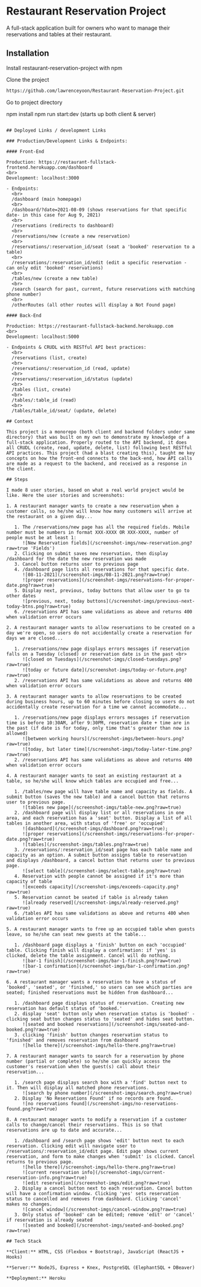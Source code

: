# Restaurant Reservation Project

A full-stack application built for owners who want to manage their reservations and tables at their restaurant.

## Installation

Install restaurant-reservation-project with npm

Clone the project

```bash
https://github.com/lawrenceyoon/Restaurant-Reservation-Project.git
```

Go to project directory

<!-- ````bash
cd restaurant-reservation-project
```` -->

npm install
npm run start:dev (starts up both client & server)

```

## Deployed Links / development Links

### Production/Development Links & Endpoints:

#### Front-End

Production: https://restaurant-fullstack-frontend.herokuapp.com/dashboard
<br>
Development: localhost:3000

- Endpoints:
  <br>
  /dashboard (main homepage)
  <br>
  /dashboard/?date=2021-08-09 (shows reservations for that specific date- in this case for Aug 9, 2021)
  <br>
  /reservations (redirects to dashboard)
  <br>
  /reservations/new (create a new reservation)
  <br>
  /reservations/:reservation_id/seat (seat a 'booked' reservation to a table)
  <br>
  /reservations/:reservation_id/edit (edit a specific reservation - can only edit 'booked' reservations)
  <br>
  /tables/new (create a new table)
  <br>
  /search (search for past, current, future reservations with matching phone number)
  <br>
  /otherRoutes (all other routes will display a Not Found page)

#### Back-End

Production: https://restaurant-fullstack-backend.herokuapp.com
<br>
Development: localhost:5000

- Endpoints & CRUDL with RESTful API best practices:
  <br>
  /reservations (list, create)
  <br>
  /reservations/:reservation_id (read, update)
  <br>
  /reservations/:reservation_id/status (update)
  <br>
  /tables (list, create)
  <br>
  /tables/:table_id (read)
  <br>
  /tables/table_id/seat/ (update, delete)

## Context

This project is a monorepo (both client and backend folders under same directory) that was built on my own to demonstrate my knowledge of a full-stack application. Properly routed to the API backend, it does all CRUDL (create, read, update, delete, list) following best RESTful API practices. This project (had a blast creating this), taught me key concepts on how the front-end connects to the back-end, how API calls are made as a request to the backend, and received as a response in the client.

## Steps

I made 8 user stories, based on what a real world project would be like. Here the user stories and screenshots:

1. A restaurant manager wants to create a new reservation when a customer calls, so he/she will know how many customers will arrive at the restaurant on a given day...

   1. The /reservations/new page has all the required fields. Mobile number must be numbers in format XXX-XXXX OR XXX-XXXX, number of people must be at least 1:
      ![New Reservation fields](/screenshot-imgs/new-reservation.png?raw=true 'Fields')
   2. Clicking on submit saves new reservation, then display /dashboard for the date the new reservation was made
   3. Cancel button returns user to previous page
   4. /dashboard page lists all reservations for that specific date.
      ![08-11-2021](/screenshot-imgs/08-11-2021.png?raw=true)
      ![proper reservations](/screenshot-imgs/reservations-for-proper-date.png?raw=true)
   5. Display next, previous, today buttons that allow user to go to other dates
      ![previous, next, today buttons](/screenshot-imgs/previous-next-today-btns.png?raw=true)
   6. /reservations API has same validations as above and returns 400 when validation error occurs

2. A restaurant manager wants to allow reservations to be created on a day we're open, so users do not accidentally create a reservation for days we are closed...

   1. /reservations/new page displays errors messages if reservation falls on a Tuesday (closed) or reservation date is in the past <br>
      ![closed on Tuesdays](/screenshot-imgs/closed-tuesdays.png?raw=true)
      ![today or future date](/screenshot-imgs/today-or-future.png?raw=true)
   2. /reservations API has same validations as above and returns 400 when validation error occurs

3. A restaurant manager wants to allow reservations to be created during business hours, up to 60 minutes before closing so users do not accidentally create reservation for a time we cannot accommodate...

   1. /reservations/new page displays errors messages if reservation time is before 10:30AM, after 9:30PM, reservation date + time are in the past (if date is for today, only time that's greater than now is allowed)
      ![between working hours](/screenshot-imgs/between-hours.png?raw=true)
      ![today, but later time](/screenshot-imgs/today-later-time.png?raw=true)
   2. /reservations API has same validations as above and returns 400 when validation error occurs

4. A restaurant manager wants to seat an existing restaurant at a table, so he/she will know which tables are occupied and free...

   1. /tables/new page will have table name and capacity as fields. A submit button (saves the new table) and a cancel button that returns user to previous page.
      ![tables new page](/screenshot-imgs/table-new.png?raw=true)
   2. /dashboard page will display list or all reservations in one area, and each reservation has a 'seat' button. Display a list of all tables in another area, with status of 'free' or 'occupied'
      ![dashboard](/screenshot-imgs/dashboard.png?raw=true);
      ![proper reservations](/screenshot-imgs/reservations-for-proper-date.png?raw=true)
      ![tables](/screenshot-imgs/tables.png?raw=true)
   3. /reservations/:reservation_id/seat page has each table name and capacity as an option. A submit button assigns table to reservation and displays /dashboard, a cancel button that returns user to previous page.
      ![select table](/screenshot-imgs/select-table.png?raw=true)
   4. Reservation with people cannot be assigned if it's more than capacity of table
      ![exceeds capacity](/screenshot-imgs/exceeds-capacity.png?raw=true)
   5. Reservation cannot be seated if table is already taken
      ![already reserved](/screenshot-imgs/already-reserved.png?raw=true)
   6. /tables API has same validations as above and returns 400 when validation error occurs

5. A restaurant manager wants to free up an occupied table when guests leave, so he/she can seat new guests at the table...

   1. /dashboard page displays a 'finish' button on each 'occupied' table. Clicking finish will display a confirmation: if 'yes' is clicked, delete the table assignment. Cancel will do nothing.
      ![bar-1 finish](/screenshot-imgs/bar-1-finish.png?raw=true)
      ![bar-1 confirmation](/screenshot-imgs/bar-1-confirmation.png?raw=true)

6. A restaurant manager wants a reservation to have a status of 'booked', 'seated', or 'finished,' so users can see which parties are seated; finished reservations must be hidden from dashboard...

   1. /dashboard page displays status of reservation. Creating new reservation has default status of 'booked.'
   2. display 'seat' button only when reservation status is 'booked' - clicking seat button changes status to 'seated' and hides seat button.
      ![seated and booked reservations](/screenshot-imgs/seated-and-booked.png?raw=true)
   3. clicking 'finish' button changes reservation status to 'finished' and removes reservation from dashboard
      ![hello there](/screenshot-imgs/hello-there.png?raw=true)

7. A restaurant manager wants to search for a reservation by phone number (partial or complete) so he/she can quickly access the customer's reservation when the guest(s) call about their reservation...

   1. /search page displays search box with a 'find' button next to it. Then will display all matched phone reservations.
      ![search by phone number](/screenshot-imgs/search.png?raw=true)
   2. Display 'No Reservations Found' if no records are found.
      ![no reservations found](/screenshot-imgs/no-reservations-found.png?raw=true)

8. A restaurant manager wants to modify a reservation if a customer calls to change/cancel their reservations. This is so that reservations are up to date and accurate...

   1. /dashboard and /search page shows 'edit' button next to each reservation. Clicking edit will navigate user to /reservations/:reservation_id/edit page. Edit page shows current reservation, and form to make changes when 'submit' is clicked. Cancel returns to previous page.
      ![hello there](/screenshot-imgs/hello-there.png?raw=true)
      ![current reservation info](/screenshot-imgs/current-reservation-info.png?raw=true)
      ![edit reservation](/screenshot-imgs/edit.png?raw=true)
   2. Display a cancel button next to each reservation. Cancel button will have a confirmation window. Clicking 'yes' sets reservation status to cancelled and removes from dashboard. Clicking 'cancel' makes no changes.
      ![cancel window](/screenshot-imgs/cancel-window.png?raw=true)
   3. Only status of 'booked' can be edited; remove 'edit' or 'cancel' if reservation is already seated
      ![seated and booked](/screenshot-imgs/seated-and-booked.png?raw=true)

## Tech Stack

**Client:** HTML, CSS (Flexbox + Bootstrap), JavaScript (ReactJS + Hooks)

**Server:** NodeJS, Express + Knex, PostgreSQL (ElephantSQL + DBeaver)

**Deployment:** Heroku
```
